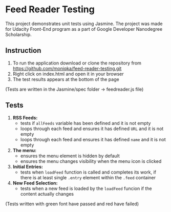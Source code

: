 # Feed Reader Testing 

This project demonstrates unit tests using Jasmine. The project was made for Udacity Front-End program as a part of Google Developer Nanodegree Scholarship.

## Instruction

1. To run the application download or clone the repository from https://github.com/moniqka/feed-reader-testing.git
2. Right click on index.html and open it in your browser
3. The test results appears at the bottom of the page

(Tests are written in the Jasmine/spec folder -> feedreader.js file)

## Tests

1. **RSS Feeds:**
	- tests if ```allFeeds``` variable has been defined and it is not empty
	- loops through each feed and ensures it has defined ```URL``` and it is not empty
	- loops through each feed and ensures it has defined ```name``` and it is not empty
2. **The menu:**
	- ensures the menu element is hidden by default
	- ensures the menu changes visibility when the menu icon is clicked
3. **Initial Entries:**
	- tests when ```loadFeed``` function is called and completes its work, if there is at least single ```.entry``` element within the ```.feed``` container
4. **New Feed Selection:**
	- tests when a new feed is loaded by the ```loadFeed``` funcion if the content actually changes
  
(Tests written with green font have passed and red have failed)

